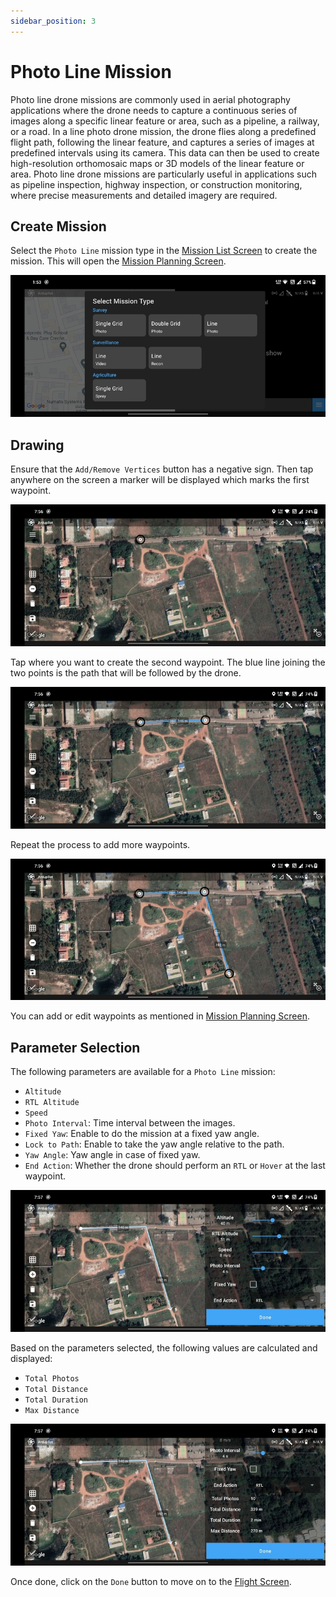 ```yaml
---
sidebar_position: 3
---
```


# Photo Line Mission

Photo line drone missions are commonly used in aerial photography applications where the drone needs to capture a
continuous series of images along a specific linear feature or area, such as a pipeline, a railway, or a road. In a line
photo drone mission, the drone flies along a predefined flight path, following the linear feature, and captures a series
of images at predefined intervals using its camera. This data can then be used to create high-resolution orthomosaic
maps or 3D models of the linear feature or area. Photo line drone missions are particularly useful in applications such
as pipeline inspection, highway inspection, or construction monitoring, where precise measurements and detailed imagery
are required.

## Create Mission

Select the `Photo Line` mission type in the [Mission List Screen](/launchpad/overview/mission-list-screen.md) to create
the mission. This will open the [Mission Planning Screen](/launchpad/overview/mission-planning-screen.md).

![Create](./img/photo-line-create.jpg)

## Drawing

Ensure that the `Add/Remove Vertices` button has a negative sign. Then tap anywhere on the screen a marker will be
displayed which marks the first waypoint.

![Waypoint 1](./img/photo-line-waypoint-1.jpg)

Tap where you want to create the second waypoint. The blue line joining the two points is the path that will be followed
by the drone.

![Waypoint 2](./img/photo-line-waypoint-2.jpg)

Repeat the process to add more waypoints.

![Waypoint 3](./img/photo-line-waypoint-3.jpg)

You can add or edit waypoints as mentioned in [Mission Planning Screen](/launchpad/overview/mission-list-screen.md).

## Parameter Selection

The following parameters are available for a `Photo Line` mission:

- `Altitude`
- `RTL Altitude`
- `Speed`
- `Photo Interval`: Time interval between the images.
- `Fixed Yaw`: Enable to do the mission at a fixed yaw angle.
- `Lock to Path`: Enable to take the yaw angle relative to the path.
- `Yaw Angle`: Yaw angle in case of fixed yaw.
- `End Action`: Whether the drone should perform an `RTL` or `Hover` at the last waypoint.

![Parameters](./img/photo-line-params.jpg)

Based on the parameters selected, the following values are calculated and displayed:

- `Total Photos`
- `Total Distance`
- `Total Duration`
- `Max Distance`

![Data](./img/photo-line-data.jpg)

Once done, click on the `Done` button to move on to the [Flight Screen](/launchpad/overview/flight-screen.md).
